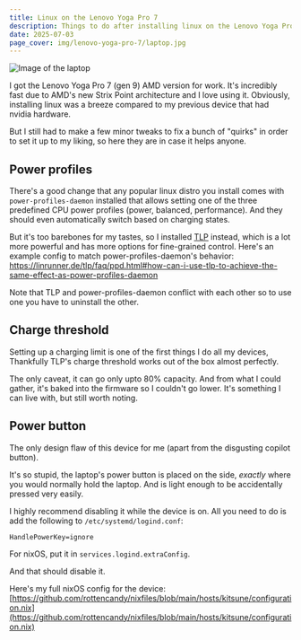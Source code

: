 ```yaml
---
title: Linux on the Lenovo Yoga Pro 7
description: Things to do after installing linux on the Lenovo Yoga Pro 7 AMD Gen 9
date: 2025-07-03
page_cover: img/lenovo-yoga-pro-7/laptop.jpg
---
```


![Image of the laptop](/img/lenovo-yoga-pro-7/laptop.jpg)

I got the Lenovo Yoga Pro 7 (gen 9) AMD version for work. It's incredibly fast due to AMD's new Strix Point architecture and I love using it.
Obviously, installing linux was a breeze compared to my previous device that had nvidia hardware.

But I still had to make a few minor tweaks to fix a bunch of "quirks" in order to set it up to my liking,
so here they are in case it helps anyone.

## Power profiles

There's a good change that any popular linux distro you install comes with `power-profiles-daemon` installed that allows setting one of the three predefined CPU power profiles (power, balanced, performance).
And they should even automatically switch based on charging states.

But it's too barebones for my tastes, so I installed [TLP](https://linrunner.de/tlp/index.html) instead, which is a lot more powerful and has more options for fine-grained control. Here's an example config to match power-profiles-daemon's behavior: https://linrunner.de/tlp/faq/ppd.html#how-can-i-use-tlp-to-achieve-the-same-effect-as-power-profiles-daemon

Note that TLP and power-profiles-daemon conflict with each other so to use one you have to uninstall the other.

## Charge threshold

Setting up a charging limit is one of the first things I do all my devices, Thankfully TLP's charge threshold works out of the box almost perfectly.

The only caveat, it can go only upto 80% capacity. And from what I could gather, it's baked into the firmware so I couldn't go lower. It's something I can live with, but still worth noting.

## Power button

The only design flaw of this device for me (apart from the disgusting copilot button).

It's so stupid, the laptop's power button is placed on the side, _exactly_ where you would normally hold the laptop.
And is light enough to be accidentally pressed very easily.

I highly recommend disabling it while the device is on. All you need to do is add the following to `/etc/systemd/logind.conf`:

```
HandlePowerKey=ignore
```

For nixOS, put it in `services.logind.extraConfig`.

And that should disable it.

Here's my full nixOS config for the device: [https://github.com/rottencandy/nixfiles/blob/main/hosts/kitsune/configuration.nix](https://github.com/rottencandy/nixfiles/blob/main/hosts/kitsune/configuration.nix)
